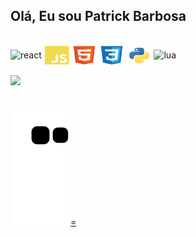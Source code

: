 ## Olá, Eu sou Patrick Barbosa  
<div align="center">
 
</div>
<div style="display: inline_block"><br>
   <img align="center" alt="react" height="40" width="40" src="https://cdn4.iconfinder.com/data/icons/logos-3/600/React.js_logo-512.png">
   <img align="center" alt="Js" height="30" width="40" src="https://raw.githubusercontent.com/devicons/devicon/master/icons/javascript/javascript-plain.svg">
   <img align="center" alt="HTML" height="30" width="40" src="https://raw.githubusercontent.com/devicons/devicon/master/icons/html5/html5-original.svg">
   <img align="center" alt="CSS" height="30" width="40" src="https://raw.githubusercontent.com/devicons/devicon/master/icons/css3/css3-original.svg">
   <img align="center" alt="Python" height="30" width="40" src="https://raw.githubusercontent.com/devicons/devicon/master/icons/python/python-original.svg">
   <img align="center" alt="lua" height="40" width="40" src="https://cdn.icon-icons.com/icons2/2107/PNG/512/file_type_lua_icon_130410.png">
</br>
 </br>

</div>
  <a href="https://github.com/PatrickLBarbosa">
  <img height="180em" src="https://github-readme-stats.vercel.app/api?username=PatrickLBarbosa&show_icons=true&theme=dark&include_all_commits=true&count_private=true"/>
 
  ##
 
<div> 
 
 
  ![Snake animation](https://github.com/rafaballerini/rafaballerini/blob/output/github-contribution-grid-snake.svg)=
  </div>
